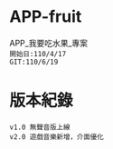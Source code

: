 # APP-fruit
APP_我要吃水果_專案   
`開始日:110/4/17`    
`GIT:110/6/19`  
# 版本紀錄
`v1.0 無聲音版上線`  
`v2.0 遊戲音樂新增，介面優化`  